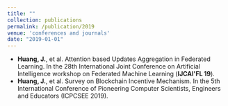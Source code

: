 ```yaml
---
title: ""
collection: publications
permalink: /publication/2019
venue: 'conferences and journals'
date: "2019-01-01"
---
```


- **Huang, J.**, et al. Attention based Updates Aggregation in Federated Learning. In the 28th International Joint Conference on Artificial Intelligence workshop on Federated Machine Learning (**IJCAI'FL 19**). 
- **Huang, J.**, et al. Survey on Blockchain Incentive Mechanism. In the 5th International Conference of Pioneering Computer Scientists, Engineers and Educators (ICPCSEE 2019).  

<!---
- Shen, Y., **Huang, J.<sup>*</sup>**, et al. Discovering Medical Entity Relations from Texts using Dependency Information. Natural Language Engineering (IF: 1.465).
- Lei, K., Du M., Yang L., **Huang, J.**, et al. Towards a Blockchain-Based Equilibrium Trading Mechanism for Assets. In IEEE International Conference on High Performance Computing and Communications (**HPCC 2019**). 
- Lei, K., Huang, S., **Huang, J.**, et al. Intelligent Eco Networking (IEN) II: A Knowledge-Driven Future Internet Infrastructure for Value-Oriented Ecosystem. In International Conference on Hot Information-Centric Networking (HotICN 2019).
-->
